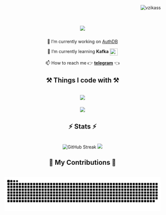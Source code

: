<p align="right"> <img src="https://komarev.com/ghpvc/?username=vzikass&label=Profile%20views&color=000000&style=plastic" alt="vzikass" /> </p>

<h1 align="center">
    <img src="https://readme-typing-svg.demolab.com?font=Righteous&size=25&duration=3500&pause=900&background=FFFFFF00&center=true&vCenter=true&width=435&lines=Hello!%F0%9F%91%8B++;I'm+Ivkin+Vyacheslav!+;Golang+developer.;A+problem+solver.;Responsible+person.;Uh...+i+don't+know...;there+will+be+nothing+more+here...;Nothing+will+happen+here+for+sure!;don't+waste+your+time+and+move+on!;So..+you're+still+here%3F%3F;I'm+gonna+restart+the+loop+now.+;See+ya!+%3A)" />
</h1>
<div align="center">

🔭 I’m currently working on [AuthDB](https://github.com/vzikass/AuthDB)

🌱 I’m currently learning **Kafka** <img src="https://skillicons.dev/icons?i=kafka" style="width: 25px; height: 23px; vertical-align: middle;" />
 
📫 How to reach me 👉 **[telegram](https://t.me/vzikass)** 👈

<p align="left">

</div>
<h2 align="center">⚒️ Things I code with ⚒️</h2>
<br/>
<div align="center">
    <div>
        <img src="https://skillicons.dev/icons?i=golang,docker,postgres,mysql,github,gita" />
    </div>
    <div style="margin-top: 20px;"> 
        <img src="https://skillicons.dev/icons?i=postman,html,css,githubactions,markdown,nginx" />
    </div>
</div>

<h2 align="center">⚡ Stats ⚡</h2>
<br>
<div align=center>
  <img width=390 src="https://streak-stats.demolab.com?user=vzikass&theme=meta-dark&date_format=j%20M%5B%20Y%5D" alt="GitHub Streak"/>
  <img width=390 src="https://github-readme-stats.vercel.app/api?username=vzikass&show_icons=true&theme=radical" />
  <br/>
</div>

<div align="center">
  <h2>🐍 My Contributions 🐍</h2>
  <br>
  <img alt="snake eating my contributions" src="https://raw.githubusercontent.com/vzikass/vzikass/output/github-contribution-grid-snake.svg" />
